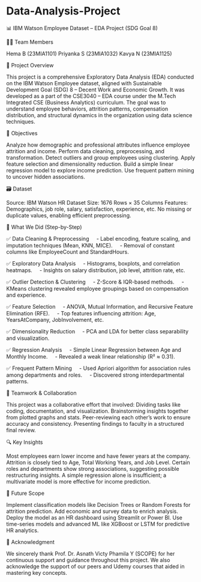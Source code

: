 # Data-Analysis-Project

📊 IBM Watson Employee Dataset – EDA Project (SDG Goal 8)


👩‍💻 Team Members

Hema B (23MIA1101)
Priyanka S (23MIA1032)
Kavya N (23MIA1125)


📌 Project Overview

This project is a comprehensive Exploratory Data Analysis (EDA) conducted on the IBM Watson Employee dataset, aligned with Sustainable Development Goal (SDG) 8 – Decent Work and Economic Growth. It was developed as a part of the CSE3040 – EDA course under the M.Tech Integrated CSE (Business Analytics) curriculum.
The goal was to understand employee behaviors, attrition patterns, compensation distribution, and structural dynamics in the organization using data science techniques.


🧠 Objectives

Analyze how demographic and professional attributes influence employee attrition and income.
Perform data cleaning, preprocessing, and transformation.
Detect outliers and group employees using clustering.
Apply feature selection and dimensionality reduction.
Build a simple linear regression model to explore income prediction.
Use frequent pattern mining to uncover hidden associations.


🗃️ Dataset

Source: IBM Watson HR Dataset
Size: 1676 Rows × 35 Columns
Features: Demographics, job role, salary, satisfaction, experience, etc.
No missing or duplicate values, enabling efficient preprocessing.


🔧 What We Did (Step-by-Step)

✅ Data Cleaning & Preprocessing
    - Label encoding, feature scaling, and imputation techniques (Mean, KNN, MICE).
    - Removal of constant columns like EmployeeCount and StandardHours.

✅ Exploratory Data Analysis
    - Histograms, boxplots, and correlation heatmaps.
    - Insights on salary distribution, job level, attrition rate, etc.

✅ Outlier Detection & Clustering
    - Z-Score & IQR-based methods.
    - KMeans clustering revealed employee groupings based on compensation and experience.

✅ Feature Selection
    - ANOVA, Mutual Information, and Recursive Feature Elimination (RFE).
    - Top features influencing attrition: Age, YearsAtCompany, JobInvolvement, etc.

✅ Dimensionality Reduction
    - PCA and LDA for better class separability and visualization.

✅ Regression Analysis
    - Simple Linear Regression between Age and Monthly Income.
    - Revealed a weak linear relationship (R² ≈ 0.31).

✅ Frequent Pattern Mining
    - Used Apriori algorithm for association rules among departments and roles.
    - Discovered strong interdepartmental patterns.


👥 Teamwork & Collaboration

This project was a collaborative effort that involved:
Dividing tasks like coding, documentation, and visualization.
Brainstorming insights together from plotted graphs and stats.
Peer-reviewing each other’s work to ensure accuracy and consistency.
Presenting findings to faculty in a structured final review.


🔍 Key Insights

Most employees earn lower income and have fewer years at the company.
Attrition is closely tied to Age, Total Working Years, and Job Level.
Certain roles and departments show strong associations, suggesting possible restructuring insights.
A simple regression alone is insufficient; a multivariate model is more effective for income prediction.


🚀 Future Scope

Implement classification models like Decision Trees or Random Forests for attrition prediction.
Add economic and survey data to enrich analysis.
Deploy the model as an HR dashboard using Streamlit or Power BI.
Use time-series models and advanced ML like XGBoost or LSTM for predictive HR analytics.


🙏 Acknowledgment

We sincerely thank Prof. Dr. Asnath Victy Phamila Y (SCOPE) for her continuous support and guidance throughout this project. We also acknowledge the support of our peers and Udemy courses that aided in mastering key concepts.

